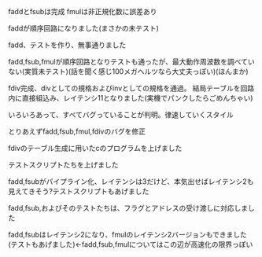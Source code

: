 faddとfsubは完成
fmulは非正規化数に誤差あり

faddが順序回路になりました(まさかの未テスト)

fadd、テストを作り、無事通りました

fadd,fsub,fmulが順序回路となりテストも通ったが、最大動作周波数を調べていない(実質未テスト)(話を聞く感じ100メガヘルツなら大丈夫っぽい)(ほんまか)

fdiv完成、divとしての規格およびinvとしての規格を通過。
結局テーブルを回路内に直接組込み、レイテンシ11となりました(実機でパンクしたらごめんちゃい)

いろいろあって、すべてバグっていることが判明。律速していくスタイル

とりあえずfadd,fsub,fmul,fdivのバグを修正

fdivのテーブル生成に用いたcのプログラムを上げました

テストスクリプトたちを上げました

fadd,fsubがパイプライン化、レイテンシは3だけど、本気出せばレイテンシ2も見えてきそう?テストスクリプトもあげました

fadd,fsub,およびそのテストたちは、フラグとアドレスの受け渡しに対応しました

fadd,fsubはレイテンシ2になり、fmulのレイテンシ2バージョンもできました(テストもあげました)←fadd,fsub,fmulについてはこの辺が高速化の限界っぽい

